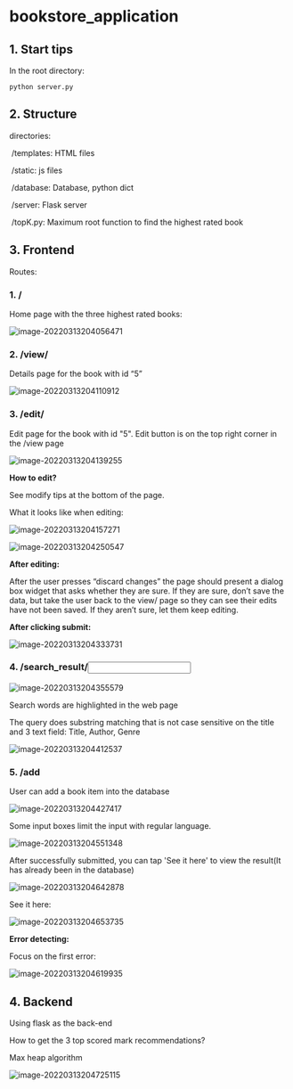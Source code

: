 # bookstore_application

## 1. Start tips

In the root directory:

`python server.py`

## 2. Structure

directories: 

​	/templates: HTML files

​	/static: js files

​	/database: Database, python dict

​	/server: Flask server

​	/topK.py: Maximum root function to find the highest rated book

## 3. Frontend

Routes: 

### 1. /

Home page with the three highest rated books:

![image-20220313204056471](README.assets/image-20220313204056471.png)

### 2. /view/<id>

Details page for the book with id “5”

![image-20220313204110912](README.assets/image-20220313204110912.png)

### 3. /edit/<id>

Edit page for the book with id "5". Edit button is on the top right corner in the /view page

![image-20220313204139255](README.assets/image-20220313204139255.png)

**How to edit?**

See modify tips at the bottom of the page.

What it looks like when editing:

![image-20220313204157271](README.assets/image-20220313204157271.png)

![image-20220313204250547](README.assets/image-20220313204250547.png)

**After editing:**

After the user presses “discard changes” the page should present a dialog box widget that asks whether they are sure. If they are sure, don’t save the data, but take the user back to the view/<id> page so they can see their edits have not been saved. If they aren’t sure, let them keep editing.

**After clicking submit:**

![image-20220313204333731](README.assets/image-20220313204333731.png)

### 4. /search_result/<input>

![image-20220313204355579](README.assets/image-20220313204355579.png)

Search words are highlighted in the web page

The query does substring matching that is not case sensitive on the title and 3 text field: Title, Author, Genre

![image-20220313204412537](README.assets/image-20220313204412537.png)



### 5. /add

User can add a book item into the database

![image-20220313204427417](README.assets/image-20220313204427417.png)

Some input boxes limit the input with regular language.

![image-20220313204551348](README.assets/image-20220313204551348.png)

After successfully submitted, you can tap 'See it here' to view the result(It has already been in the database)

![image-20220313204642878](README.assets/image-20220313204642878.png)

See it here:

![image-20220313204653735](README.assets/image-20220313204653735.png)

**Error detecting:**

Focus on the first error:

![image-20220313204619935](README.assets/image-20220313204619935.png)

## 4. Backend

Using flask as the back-end

How to get the 3 top scored mark recommendations?

Max heap algorithm

![image-20220313204725115](README.assets/image-20220313204725115.png)


